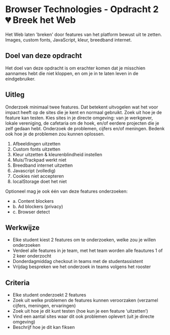 # Browser Technologies - Opdracht 2 💔 Breek het Web

Het Web laten 'breken' door features van het platform bewust uit te zetten. Images, custom fonts, JavaScript, kleur, breedband internet.

## Doel van deze opdracht

Het doel van deze opdracht is om erachter komen dat je misschien aannames hebt die niet kloppen, en om je in te laten leven in de eindgebruiker.

## Uitleg

Onderzoek minimaal twee features. Dat betekent uitvogelen wat het voor impact heeft op de sites die je kent en normaal gebruikt. Zoek uit hoe je de feature kan testen. Kies sites in je directe omgeving: van je werkgever, lokale vereniging, de cafetaria om de hoek, en/of eerdere projecten die je zelf gedaan hebt. Onderzoek de problemen, cijfers en/of meningen. Bedenk ook hoe je de problemen zou kunnen oplossen.

1. Afbeeldingen uitzetten
2. Custom fonts uitzetten
3. Kleur uitzetten & kleurenblindheid instellen
4. Muis/Trackpad werkt niet
5. Breedband internet uitzetten
6. Javascript (volledig)
7. Cookies niet accepteren
8. localStorage doet het niet

Optioneel mag je ook één van deze features onderzoeken:

- a. Content blockers
- b. Ad blockers (privacy)
- c. Browser detect

## Werkwijze

- Elke student kiest 2 features om te onderzoeken, welke zou je willen onderzoeken
- Verdeel alle features in je team, met het team worden alle feautures 1 of 2 keer onderzocht  
- Donderdagmiddag checkout in teams met de studentassistent
- Vrijdag bespreken we het onderzoek in teams volgens het rooster


## Criteria

- Elke student onderzoekt 2 features
- Zoek uit welke problemen de features kunnen veroorzaken (verzamel cijfers, meningen, ervaringen)
- Zoek uit hoe je dit kunt testen (hoe kun je een feature ‘uitzetten’)
- Vind een aantal sites waar dit ook problemen oplevert (uit je directe omgeving)
- Beschrijf hoe je dit kan fiksen

